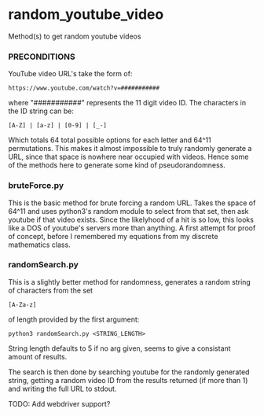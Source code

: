 # random_youtube_video
Method(s) to get random youtube videos


### PRECONDITIONS

YouTube video URL's take the form of:
```
https://www.youtube.com/watch?v=###########
```
where "###########" represents the 11 digit video ID. The characters in the 
ID string can be:
```
[A-Z] | [a-z] | [0-9] | [_-]
```
Which totals 64 total possible options for each letter and 64^11 permutations.
This makes it almost impossible to truly randomly generate a URL, since that
space is nowhere near occupied with videos. Hence some of the methods here to generate
some kind of pseudorandomness.


### bruteForce.py
This is the basic method for brute forcing a random URL. Takes the space of 64^11 and
uses python3's random module to select from that set, then ask youtube if that video 
exists. Since the likelyhood of a hit is so low, this looks like a DOS of youtube's 
servers more than anything. A first attempt for proof of concept, before I remembered
my equations from my discrete mathematics class.

### randomSearch.py
This is a slightly better method for randomness, generates a random string of characters
from the set 
```
[A-Za-z]
```
of length provided by the first argument:
```
python3 randomSearch.py <STRING_LENGTH>
```
String length defaults to 5 if no arg given, seems to give a consistant amount of results.

The search is then done by searching youtube for the randomly generated string, getting
a random video ID from the results returned (if more than 1) and writing the full URL
to stdout.

TODO: Add webdriver support?







